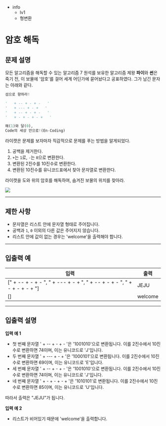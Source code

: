 - info
    - lv1
    - 형변환

# 암호 해독
## 문제 설명
모든 알고리즘을 해독할 수 있는 알고리즘 7 원석를 보유한 알고리즘 제왕 **파이**와 **썬**은 죽기 전, 이 보물에 '암호'를 걸어 세계 어딘가에 묻어놨다고 공표하였다. 그가 남긴 문자는 아래와 같다.

```python
섬으로 향하라!

'   + -- + - + -   '
'   + --- + - +   '
'   + -- + - + -   '
'   + - + - + - +   '

해(1)와 달(0),
Code의 세상 안으로!(En-Coding)
```

라이캣은 문제를 보자마자 직감적으로 문제를 푸는 방법을 알게되었다.

1. 공백을 제거한다.
2. `+`는 `1`로, `-`는 `0`으로 변환한다.
3. 변환된 2진수를 10진수로 변환한다.
4. 변환된 10진수를 유니코드표에서 찾아 문자열로 변환한다.

라이캣을 도와 위의 암호를 해독하여, 숨겨진 보물의 위치를 찾아라.

![](./1.png)


---

## 제한 사항

- 문자열은 리스트 안에 문자열 형태로 주어집니다.
- 공백과 `1`, `0` 이외의 다른 값은 주어지지 않습니다.
- 리스트 안에 값이 없는 경우는 'welcome'을 출력해야 합니다.

---

## 입출력 예

| 입력 | 출력 |
| -------- | ------ |
| ["   + -- + - + -   ", "   + --- + - +   ", "   + -- + - + -   ", "   + - + - + - +   "] | JEJU |
| [] | welcome |

---

## 입출력 설명

**입력 예 1**
- 첫 번째 문자열 '   + -- + - + -   '은 '1001010'으로 변환됩니다. 이를 2진수에서 10진수로 변환하면 74이며, 이는 유니코드로 'J'입니다.
- 두 번째 문자열 '   + --- + - +   '은 '1000101'으로 변환됩니다. 이를 2진수에서 10진수로 변환하면 69이며, 이는 유니코드로 'E'입니다.
- 세 번째 문자열 '   + -- + - + -   '은 '1001010'으로 변환됩니다. 이를 2진수에서 10진수로 변환하면 74이며, 이는 유니코드로 'J'입니다.
- 네 번째 문자열 '   + - + - + - +   '은 '1010101'로 변환됩니다. 이를 2진수에서 10진수로 변환하면 85이며, 이는 유니코드로 'U'입니다.

따라서 출력은 "JEJU"가 됩니다.

**입력 예 2**
- 리스트가 비어있기 때문에 'welcome'을 출력합니다.